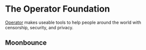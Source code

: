 # The Operator Foundation

[Operator](https://operatorfoundation.org) makes useable tools to help people around the world with censorship, security, and privacy.

## Moonbounce
 
